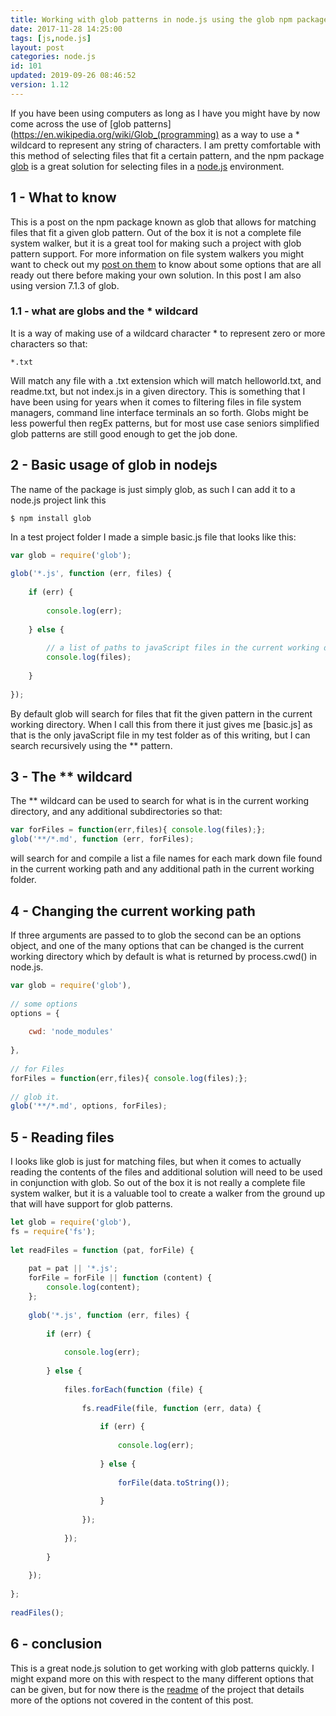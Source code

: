 ```yaml
---
title: Working with glob patterns in node.js using the glob npm package
date: 2017-11-28 14:25:00
tags: [js,node.js]
layout: post
categories: node.js
id: 101
updated: 2019-09-26 08:46:52
version: 1.12
---
```


If you have been using computers as long as I have you might have by now come across the use of [glob patterns](https://en.wikipedia.org/wiki/Glob_(programming) as a way to use a \* wildcard to represent any string of characters. I am pretty comfortable with this method of selecting files that fit a certain pattern, and the npm package [glob](
https://www.npmjs.com/package/glob) is a great solution for selecting files in a [node.js](https://nodejs.org/en/) environment.

<!-- more -->

## 1 - What to know

This is a post on the npm package known as glob that allows for matching files that fit a given glob pattern. Out of the box it is not a complete file system walker, but it is a great tool for making such a project with glob pattern support. For more information on file system walkers you might want to check out my [post on them](/2018/07/20/nodejs-ways-to-walk-a-file-system/) to know about some options that are all ready out there before making your own solution. In this post I am also using version 7.1.3 of glob.

### 1.1 - what are globs and the \* wildcard

It is a way of making use of a wildcard character \* to represent zero or more characters so that:

```
*.txt
```

Will match any file with a .txt extension which will match helloworld.txt, and readme.txt, but not index.js in a given directory. This is something that I have been using for years when it comes to filtering files in file system managers, command line interface terminals an so forth. Globs might be less powerful then regEx patterns, but for most use case seniors simplified glob patterns are still good enough to get the job done.

## 2 - Basic usage of glob in nodejs

The name of the package is just simply glob, as such I can add it to a node.js project link this

```
$ npm install glob
```

In a test project folder I made a simple basic.js file that looks like this:

```js
var glob = require('glob');
 
glob('*.js', function (err, files) {
 
    if (err) {
 
        console.log(err);
 
    } else {
 
        // a list of paths to javaScript files in the current working directory
        console.log(files);
 
    }
 
});
```

By default glob will search for files that fit the given pattern in the current working directory. When I call this from there it just gives me \[basic.js\] as that is the only javaScript file in my test folder as of this writing, but I can search recursively using the \*\* pattern.

## 3 - The ** wildcard

The ** wildcard can be used to search for what is in the current working directory, and any additional subdirectories so that:

```js
var forFiles = function(err,files){ console.log(files);};
glob('**/*.md', function (err, forFiles);
```

will search for and compile a list a file names for each mark down file found in the current working path and any additional path in the current working folder.

## 4 - Changing the current working path

If three arguments are passed to to glob the second can be an options object, and one of the many options that can be changed is the current working directory which by default is what is returned by process.cwd() in node.js.

```js
var glob = require('glob'),
 
// some options
options = {
 
    cwd: 'node_modules'
 
},
 
// for Files
forFiles = function(err,files){ console.log(files);};
 
// glob it.
glob('**/*.md', options, forFiles);
```

## 5 - Reading files

I looks like glob is just for matching files, but when it comes to actually reading the contents of the files and additional solution will need to be used in conjunction with glob. So out of the box it is not really a complete file system walker, but it is a valuable tool to create a walker from the ground up that will have support for glob patterns.

```js
let glob = require('glob'),
fs = require('fs');
 
let readFiles = function (pat, forFile) {
 
    pat = pat || '*.js';
    forFile = forFile || function (content) {
        console.log(content);
    };
 
    glob('*.js', function (err, files) {
 
        if (err) {
 
            console.log(err);
 
        } else {
 
            files.forEach(function (file) {
 
                fs.readFile(file, function (err, data) {
 
                    if (err) {
 
                        console.log(err);
 
                    } else {
 
                        forFile(data.toString());
 
                    }
 
                });
 
            });
 
        }
 
    });
 
};
 
readFiles();
```

## 6 - conclusion

This is a great node.js solution to get working with glob patterns quickly. I might expand more on this with respect to the many different options that can be given, but for now there is the [readme](https://github.com/isaacs/node-glob/blob/master/README.md) of the project that details more of the options not covered in the content of this post.